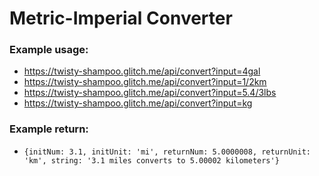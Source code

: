 # Metric-Imperial Converter

### Example usage:
* https://twisty-shampoo.glitch.me/api/convert?input=4gal
* https://twisty-shampoo.glitch.me/api/convert?input=1/2km
* https://twisty-shampoo.glitch.me/api/convert?input=5.4/3lbs
* https://twisty-shampoo.glitch.me/api/convert?input=kg

### Example return:
* `{initNum: 3.1, initUnit: 'mi', returnNum: 5.0000008, returnUnit: 'km', string: '3.1 miles converts to 5.00002 kilometers'}`

